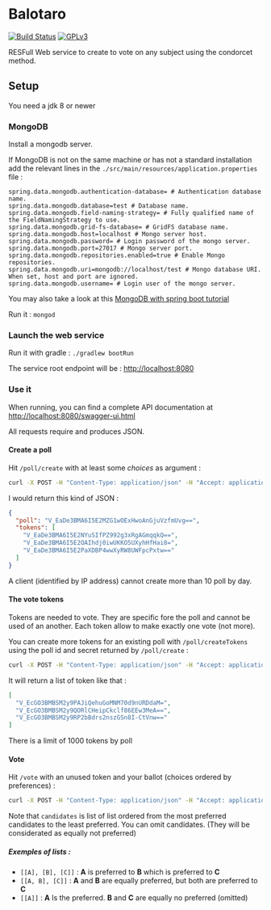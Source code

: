# Balotaro
[![Build Status](https://travis-ci.org/slimaku/balotaro.svg?branch=master)](https://travis-ci.org/slimaku/balotaro)
[![GPLv3](https://img.shields.io/badge/license-GPLv3-blue.svg)](https://raw.githubusercontent.com/slimaku/balotaro/master/LICENSE)

RESFull Web service to create to vote on any subject using the condorcet method.

## Setup
You need a jdk 8 or newer

### MongoDB
Install a mongodb server.

If MongoDB is not on the same machine or has not a standard installation add the relevant lines in the `./src/main/resources/application.properties` file :
```
spring.data.mongodb.authentication-database= # Authentication database name.
spring.data.mongodb.database=test # Database name.
spring.data.mongodb.field-naming-strategy= # Fully qualified name of the FieldNamingStrategy to use.
spring.data.mongodb.grid-fs-database= # GridFS database name.
spring.data.mongodb.host=localhost # Mongo server host.
spring.data.mongodb.password= # Login password of the mongo server.
spring.data.mongodb.port=27017 # Mongo server port.
spring.data.mongodb.repositories.enabled=true # Enable Mongo repositories.
spring.data.mongodb.uri=mongodb://localhost/test # Mongo database URI. When set, host and port are ignored.
spring.data.mongodb.username= # Login user of the mongo server.
```

You may also take a look at this [MongoDB with spring boot tutorial](https://spring.io/guides/gs/accessing-data-mongodb/)

Run it : `mongod`

### Launch the web service
Run it with gradle : `./gradlew bootRun`

The service root endpoint will be : [http://localhost:8080](http://localhost:8080)

### Use it
When running, you can find a complete API documentation at [http://localhost:8080/swagger-ui.html](http://localhost:8080/swagger-ui.html)

All requests require and produces JSON.

#### Create a poll
Hit `/poll/create` with at least some *choices* as argument :
```bash
curl -X POST -H "Content-Type: application/json" -H "Accept: application/json" -d "{ \"choices\": [\"lundo\", \"mardo\", \"merkredo\", \"ĵaŭdo\", \"vendredo\" } }" "http://localhost:8080/poll/create"
```

I would return this kind of JSON : 
```json
{
  "poll": "V_EaDe3BMA6I5E2MZG1wOExHwoAnGjuVzfmUvg==",
  "tokens": [
    "V_EaDe3BMA6I5E2NYuSIfPZ992g3xRgAGmqqkQ==",
    "V_EaDe3BMA6I5E2OAIhdj0iwUKKO5UXyhHfHai8=",
    "V_EaDe3BMA6I5E2PaXDBP4wwXyRW8UWFpcPxtw=="
  ]
}
```

A client (identified by IP address) cannot create more than 10 poll by day.

#### The vote tokens
Tokens are needed to vote. They are specific fore the poll and cannot be used of an another. Each token allow to make exactly one vote (not more).

You can create more tokens for an existing poll with `/poll/createTokens` using the poll id and secret returned by `/poll/create` :
```bash
curl -X POST -H "Content-Type: application/json" -H "Accept: application/json" -d "{ \"poll\": "V_EaDe3BMA6I5E2MZG1wOExHwoAnGjuVzfmUvg==" }" "http://localhost:8080/poll/createTokens"
```

It will return a list of token like that :
```json
[
  "V_EcGO3BMBSM2y9PAJiQehuGoMNM70d9nURDdaM=",
  "V_EcGO3BMBSM2y9QORlCHeipCkclf86EEw3MeA==",
  "V_EcGO3BMBSM2y9RP2bBdrs2nszGSn8I-CtVnw=="
]
```

There is a limit of 1000 tokens by poll

#### Vote
Hit `/vote` with an unused token and your ballot (choices ordered by preferences) :
```bash
curl -X POST -H "Content-Type: application/json" -H "Accept: application/json" -d "{ \"candidates\": [[\"mardo\"], [\"lundo\", \"ĵaŭdo\"], [\"vendredo\"]], \"token\": \"V_EcGO3BMBSM2y9RP2bBdrs2nszGSn8I-CtVnw==\" }" "http://localhost:8080/vote/"
```

Note that `candidates` is list of list ordered from the most preferred candidates to the least preferred.
You can omit candidates. (They will be considerated as equally not preferred)

##### Exemples of lists :
* `[[A], [B], [C]]` :  **A** is preferred to **B** which is preferred to **C**
* `[[A, B], [C]]` : **A** and **B** are equally preferred, but both are preferred to **C**
* `[[A]]` : **A** Is the preferred. **B** and **C** are equally no preferred (omitted)
